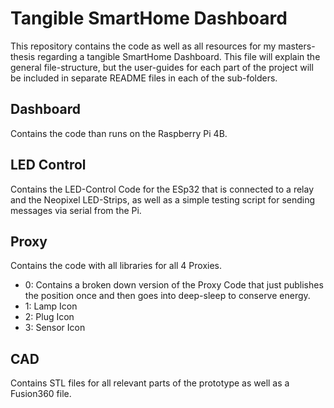 # Tangible SmartHome Dashboard
This repository contains the code as well as all resources for my masters-thesis regarding a tangible SmartHome Dashboard.
This file will explain the general file-structure, but the user-guides for each part of the project will be included in separate README files in each of the sub-folders.
## Dashboard
Contains the code than runs on the Raspberry Pi 4B.
## LED Control
Contains the LED-Control Code for the ESp32 that is connected to a relay and the Neopixel LED-Strips, as well as a simple testing script for sending messages via serial from the Pi.
## Proxy
Contains the code with all libraries for all 4 Proxies.
- 0: Contains a broken down version of the Proxy Code that just publishes the position once and then goes into deep-sleep to conserve energy.
- 1: Lamp Icon
- 2: Plug Icon
- 3: Sensor Icon
## CAD
Contains STL files for all relevant parts of the prototype as well as a Fusion360 file.